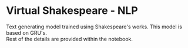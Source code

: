 # Virtual Shakespeare - NLP
Text generating model trained using Shakespeare's works. This model is based on GRU's. <br>Rest of the details are provided within the notebook.
